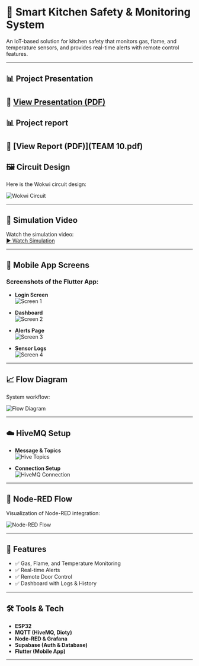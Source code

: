 # 🍳 Smart Kitchen Safety & Monitoring System

An IoT-based solution for kitchen safety that monitors gas, flame, and temperature sensors, and provides real-time alerts with remote control features.

---

## 📊 Project Presentation
📄 [View Presentation (PDF)](presentation.pdf)
---
## 📊 Project report
📄 [View Report (PDF)](TEAM 10.pdf)
---

## 🖼️ Circuit Design
Here is the Wokwi circuit design:

![Wokwi Circuit](wokwi%20circuit%20screen%20.jpg)

---

## 🎥 Simulation Video
Watch the simulation video:  
[▶️ Watch Simulation](simulation%20video.mp4)

---

## 📱 Mobile App Screens
### Screenshots of the Flutter App:
- **Login Screen**  
  ![Screen 1](screen1.jpg)

- **Dashboard**  
  ![Screen 2](screen2.jpg)

- **Alerts Page**  
  ![Screen 3](screen3.jpg)

- **Sensor Logs**  
  ![Screen 4](screen4.jpg)

---

## 📈 Flow Diagram
System workflow:

![Flow Diagram](flow%20diagram%20.jpg)

---

## ☁️ HiveMQ Setup
- **Message & Topics**  
  ![Hive Topics](Hive(Message+%20Topics).png)

- **Connection Setup**  
  ![HiveMQ Connection](HiveMQ%20Connection.png)

---

## 🔗 Node-RED Flow
Visualization of Node-RED integration:

![Node-RED Flow](Node%20Red%20Flow.png)

---

## 🚀 Features
- ✅ Gas, Flame, and Temperature Monitoring  
- ✅ Real-time Alerts  
- ✅ Remote Door Control  
- ✅ Dashboard with Logs & History  

---

## 🛠️ Tools & Tech
- **ESP32**  
- **MQTT (HiveMQ, Dioty)**  
- **Node-RED & Grafana**  
- **Supabase (Auth & Database)**  
- **Flutter (Mobile App)**  

---
